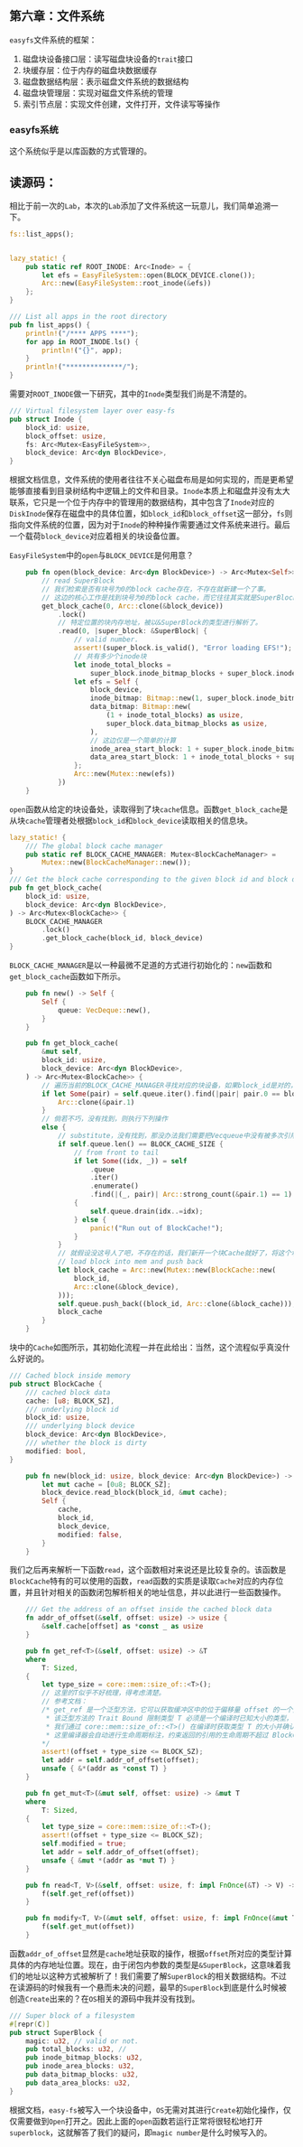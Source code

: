 ## 第六章：文件系统
`easyfs`文件系统的框架：
1. 磁盘块设备接口层：读写磁盘块设备的`trait`接口
2. 块缓存层：位于内存的磁盘块数据缓存
3. 磁盘数据结构层：表示磁盘文件系统的数据结构
4. 磁盘块管理层：实现对磁盘文件系统的管理
5. 索引节点层：实现文件创建，文件打开，文件读写等操作

### easyfs系统
这个系统似乎是以库函数的方式管理的。

## 读源码：
相比于前一次的`Lab`，本次的`Lab`添加了文件系统这一玩意儿，我们简单追溯一下。
```rust
fs::list_apps();


lazy_static! {
    pub static ref ROOT_INODE: Arc<Inode> = {
        let efs = EasyFileSystem::open(BLOCK_DEVICE.clone());
        Arc::new(EasyFileSystem::root_inode(&efs))
    };
}

/// List all apps in the root directory
pub fn list_apps() {
    println!("/**** APPS ****");
    for app in ROOT_INODE.ls() {
        println!("{}", app);
    }
    println!("**************/");
}
```
需要对`ROOT_INODE`做一下研究，其中的`Inode`类型我们尚是不清楚的。
```rust
/// Virtual filesystem layer over easy-fs
pub struct Inode {
    block_id: usize,
    block_offset: usize,
    fs: Arc<Mutex<EasyFileSystem>>,
    block_device: Arc<dyn BlockDevice>,
}
```
根据文档信息，文件系统的使用者往往不关心磁盘布局是如何实现的，而是更希望能够直接看到目录树结构中逻辑上的文件和目录。`Inode`本质上和磁盘并没有太大联系，它只是一个位于内存中的管理用的数据结构，其中包含了`Inode`对应的`DiskInode`保存在磁盘中的具体位置，如`block_id`和`block_offset`这一部分，`fs`则指向文件系统的位置，因为对于`Inode`的种种操作需要通过文件系统来进行。最后一个载荷`block_device`对应着相关的块设备位置。

`EasyFileSystem`中的`open`与`BLOCK_DEVICE`是何用意？
```rust
    pub fn open(block_device: Arc<dyn BlockDevice>) -> Arc<Mutex<Self>> {
        // read SuperBlock
        // 我们检索是否有块号为0的block cache存在，不存在就新建一个了事。
        // 这边的核心工作是找到块号为0的block cache，而它往往其实就是SuperBlock，是专门用来管理其他块的东东
        get_block_cache(0, Arc::clone(&block_device))
            .lock()
            // 特定位置的块内存地址，被以&SuperBlock的类型进行解析了。
            .read(0, |super_block: &SuperBlock| {
                // valid number.
                assert!(super_block.is_valid(), "Error loading EFS!");
                // 共有多少个inode块
                let inode_total_blocks =
                    super_block.inode_bitmap_blocks + super_block.inode_area_blocks;
                let efs = Self {
                    block_device,
                    inode_bitmap: Bitmap::new(1, super_block.inode_bitmap_blocks as usize),
                    data_bitmap: Bitmap::new(
                        (1 + inode_total_blocks) as usize,
                        super_block.data_bitmap_blocks as usize,
                    ),
                    // 这边仅是一个简单的计算
                    inode_area_start_block: 1 + super_block.inode_bitmap_blocks,
                    data_area_start_block: 1 + inode_total_blocks + super_block.data_bitmap_blocks,
                };
                Arc::new(Mutex::new(efs))
            })
    }
```
`open`函数从给定的块设备处，读取得到了块`cache`信息。函数`get_block_cache`是从块`cache`管理者处根据`block_id`和`block_device`读取相关的信息块。
```rust
lazy_static! {
    /// The global block cache manager
    pub static ref BLOCK_CACHE_MANAGER: Mutex<BlockCacheManager> =
        Mutex::new(BlockCacheManager::new());
}
/// Get the block cache corresponding to the given block id and block device
pub fn get_block_cache(
    block_id: usize,
    block_device: Arc<dyn BlockDevice>,
) -> Arc<Mutex<BlockCache>> {
    BLOCK_CACHE_MANAGER
        .lock()
        .get_block_cache(block_id, block_device)
}
```
`BLOCK_CACHE_MANAGER`是以一种最微不足道的方式进行初始化的：`new`函数和`get_block_cache`函数如下所示。
```rust
    pub fn new() -> Self {
        Self {
            queue: VecDeque::new(),
        }
    }

    pub fn get_block_cache(
        &mut self,
        block_id: usize,
        block_device: Arc<dyn BlockDevice>,
    ) -> Arc<Mutex<BlockCache>> {
        // 遍历当前的BLOCK_CACHE_MANAGER寻找对应的块设备，如果block_id是对的，那皆大欢喜，并返回。
        if let Some(pair) = self.queue.iter().find(|pair| pair.0 == block_id) {
            Arc::clone(&pair.1)
        }
        // 倘若不巧，没有找到，则执行下列操作 
        else {
            // substitute，没有找到，那没办法我们需要把Vecqueue中没有被多次引用的一个东东找出来丢掉，以方便我们后续新添加block cache。
            if self.queue.len() == BLOCK_CACHE_SIZE {
                // from front to tail
                if let Some((idx, _)) = self
                    .queue
                    .iter()
                    .enumerate()
                    .find(|(_, pair)| Arc::strong_count(&pair.1) == 1)
                {
                    self.queue.drain(idx..=idx);
                } else {
                    panic!("Run out of BlockCache!");
                }
            }
            // 就假设没这号人了吧，不存在的话，我们新开一个块Cache就好了，将这个块设备和block_id绑定在一起
            // load block into mem and push back
            let block_cache = Arc::new(Mutex::new(BlockCache::new(
                block_id,
                Arc::clone(&block_device),
            )));
            self.queue.push_back((block_id, Arc::clone(&block_cache)));
            block_cache
        }
    }
```
块中的`Cache`如图所示，其初始化流程一并在此给出：当然，这个流程似乎真没什么好说的。
```rust
/// Cached block inside memory
pub struct BlockCache {
    /// cached block data
    cache: [u8; BLOCK_SZ],
    /// underlying block id
    block_id: usize,
    /// underlying block device
    block_device: Arc<dyn BlockDevice>,
    /// whether the block is dirty
    modified: bool,
}

    pub fn new(block_id: usize, block_device: Arc<dyn BlockDevice>) -> Self {
        let mut cache = [0u8; BLOCK_SZ];
        block_device.read_block(block_id, &mut cache);
        Self {
            cache,
            block_id,
            block_device,
            modified: false,
        }
    }
```
我们之后再来解析一下函数`read`，这个函数相对来说还是比较复杂的。该函数是`BlockCache`特有的可以使用的函数，`read`函数的实质是读取`Cache`对应的内存位置，并且针对相关的函数闭包解析相关的地址信息，并以此进行一些函数操作。
```rust
    /// Get the address of an offset inside the cached block data
    fn addr_of_offset(&self, offset: usize) -> usize {
        &self.cache[offset] as *const _ as usize
    }

    pub fn get_ref<T>(&self, offset: usize) -> &T
    where
        T: Sized,
    {
        let type_size = core::mem::size_of::<T>();
        // 这里的T似乎不好梳理，得考虑清楚。
        // 参考文档：
        /* get_ref 是一个泛型方法，它可以获取缓冲区中的位于偏移量 offset 的一个类型为 T 的磁盘上数据结构的不可变引用。
         * 该泛型方法的 Trait Bound 限制类型 T 必须是一个编译时已知大小的类型，
         * 我们通过 core::mem::size_of::<T>() 在编译时获取类型 T 的大小并确认该数据结构被整个包含在磁盘块及其缓冲区之内。
         * 这里编译器会自动进行生命周期标注，约束返回的引用的生命周期不超过 BlockCache 自身，在使用的时候我们会保证这一点。
        */
        assert!(offset + type_size <= BLOCK_SZ);
        let addr = self.addr_of_offset(offset);
        unsafe { &*(addr as *const T) }
    }

    pub fn get_mut<T>(&mut self, offset: usize) -> &mut T
    where
        T: Sized,
    {
        let type_size = core::mem::size_of::<T>();
        assert!(offset + type_size <= BLOCK_SZ);
        self.modified = true;
        let addr = self.addr_of_offset(offset);
        unsafe { &mut *(addr as *mut T) }
    }

    pub fn read<T, V>(&self, offset: usize, f: impl FnOnce(&T) -> V) -> V {
        f(self.get_ref(offset))
    }

    pub fn modify<T, V>(&mut self, offset: usize, f: impl FnOnce(&mut T) -> V) -> V {
        f(self.get_mut(offset))
    }
```
函数`addr_of_offset`显然是`cache`地址获取的操作，根据`offset`所对应的类型计算具体的内存地址位置。现在，由于闭包内参数的类型是`&SuperBlock`，这意味着我们的地址以这种方式被解析了！我们需要了解`SuperBlock`的相关数据结构。不过在读源码的时候我有一个悬而未决的问题，最早的`SuperBlock`到底是什么时候被创造`Create`出来的？在`OS`相关的源码中我并没有找到。
```rust
/// Super block of a filesystem
#[repr(C)]
pub struct SuperBlock {
    magic: u32, // valid or not.
    pub total_blocks: u32, // 
    pub inode_bitmap_blocks: u32,
    pub inode_area_blocks: u32,
    pub data_bitmap_blocks: u32,
    pub data_area_blocks: u32,
}
```
根据文档，`easy-fs`被写入一个块设备中，`OS`无需对其进行`Create`初始化操作，仅仅需要做到`Open`打开之。因此上面的`open`函数若运行正常将很轻松地打开`superblock`，这就解答了我们的疑问，即`magic number`是什么时候写入的。